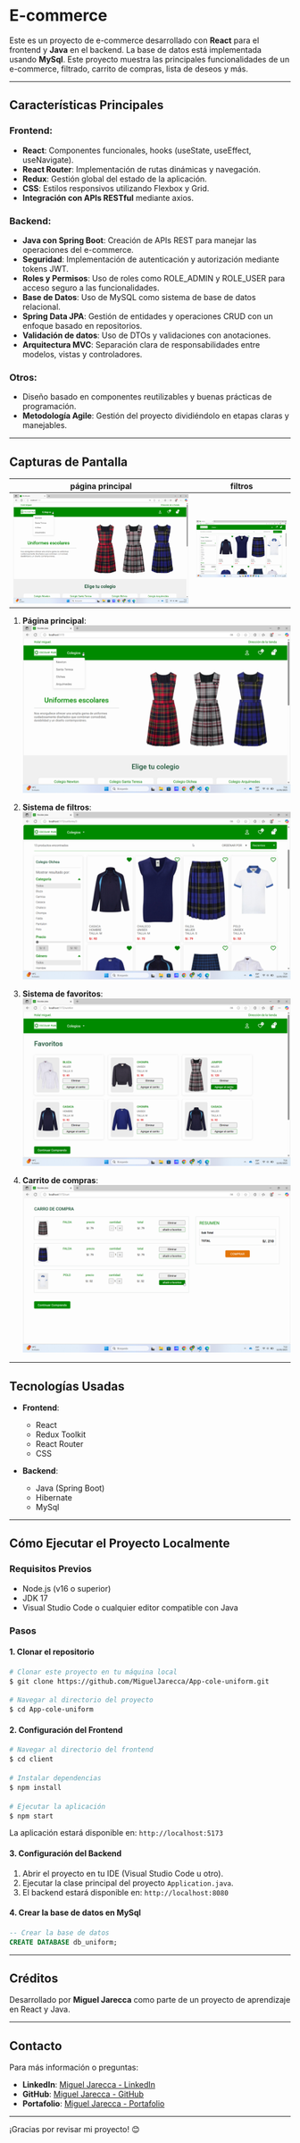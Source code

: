 # E-commerce

Este es un proyecto de e-commerce desarrollado con **React** para el frontend y **Java** en el backend. La base de datos está implementada usando **MySql**. Este proyecto muestra las principales funcionalidades de un e-commerce, filtrado, carrito de compras, lista de deseos y más.

---

## Características Principales

### Frontend:
- **React**: Componentes funcionales, hooks (useState, useEffect, useNavigate).
- **React Router**: Implementación de rutas dinámicas y navegación.
- **Redux**: Gestión global del estado de la aplicación.
- **CSS**: Estilos responsivos utilizando Flexbox y Grid.
- **Integración con APIs RESTful** mediante axios.

### Backend:
- **Java con Spring Boot**: Creación de APIs REST para manejar las operaciones del e-commerce.
- **Seguridad**: Implementación de autenticación y autorización mediante tokens JWT.
- **Roles y Permisos**: Uso de roles como ROLE_ADMIN y ROLE_USER para acceso seguro a las funcionalidades.
- **Base de Datos**: Uso de MySQL como sistema de base de datos relacional.
- **Spring Data JPA**: Gestión de entidades y operaciones CRUD con un enfoque basado en repositorios.
- **Validación de datos**: Uso de DTOs y validaciones con anotaciones.
- **Arquitectura MVC**: Separación clara de responsabilidades entre modelos, vistas y controladores.

### Otros:
- Diseño basado en componentes reutilizables y buenas prácticas de programación.
- **Metodología Agile**: Gestión del proyecto dividiéndolo en etapas claras y manejables.

---

## Capturas de Pantalla

| página principal | filtros |
| ---------------- | ------- |
| <div align="center"><img src="./screenshot/pagina-principal.png"/></div> | <div align="center"><img src="./screenshot/filtros.png" width="500"/></div> |


1. **Página principal**:
      ![Página Principal](./screenshot/pagina-principal.png)

2. **Sistema de filtros**:
      ![Filtros](./screenshot/filtros.png)

3. **Sistema de favoritos**:
      ![Favoritos](./screenshot/favoritos.png)

4. **Carrito de compras**:
      ![Carrito](./screenshot/carrito.png)

---

## Tecnologías Usadas

- **Frontend**:
  - React
  - Redux Toolkit
  - React Router
  - CSS

- **Backend**:
  - Java (Spring Boot)
  - Hibernate
  - MySql

---

## Cómo Ejecutar el Proyecto Localmente

### Requisitos Previos

- Node.js (v16 o superior)
- JDK 17
- Visual Studio Code o cualquier editor compatible con Java

### Pasos

#### 1. Clonar el repositorio

```bash
# Clonar este proyecto en tu máquina local
$ git clone https://github.com/MiguelJarecca/App-cole-uniform.git

# Navegar al directorio del proyecto
$ cd App-cole-uniform
```

#### 2. Configuración del Frontend

```bash
# Navegar al directorio del frontend
$ cd client

# Instalar dependencias
$ npm install

# Ejecutar la aplicación
$ npm start
```

La aplicación estará disponible en: `http://localhost:5173`

#### 3. Configuración del Backend

1. Abrir el proyecto en tu IDE (Visual Studio Code u otro).
2. Ejecutar la clase principal del proyecto `Application.java`.
3. El backend estará disponible en: `http://localhost:8080`

#### 4. Crear la base de datos en MySql

```sql
-- Crear la base de datos 
CREATE DATABASE db_uniform;
```

---

## Créditos

Desarrollado por **Miguel Jarecca** como parte de un proyecto de aprendizaje en React y Java.

---

## Contacto

Para más información o preguntas:
- **LinkedIn**: [Miguel Jarecca - LinkedIn](https://www.linkedin.com/in/migueljarecca/)
- **GitHub**: [Miguel Jarecca - GitHub](https://github.com/MiguelJarecca)
- **Portafolio**: [Miguel Jarecca - Portafolio](https://migueljarecca.github.io/portafolio-miguel/)

---

¡Gracias por revisar mi proyecto! 😊

